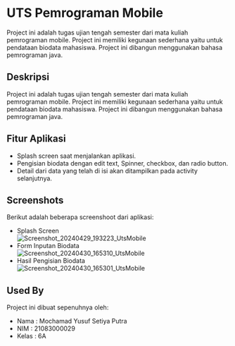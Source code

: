 
# UTS Pemrograman Mobile 
Project ini adalah tugas ujian tengah semester dari mata kuliah pemrograman mobile. Project ini memiliki kegunaan sederhana yaitu untuk pendataan biodata mahasiswa. Project ini dibangun menggunakan bahasa pemrograman java.



## Deskripsi
Project ini adalah tugas ujian tengah semester dari mata kuliah pemrograman mobile. Project ini memiliki kegunaan sederhana yaitu untuk pendataan biodata mahasiswa. Project ini dibangun menggunakan bahasa pemrograman java.



## Fitur Aplikasi

- Splash screen saat menjalankan aplikasi.
- Pengisian biodata dengan edit text, Spinner, checkbox, dan radio button.
- Detail dari data yang telah di isi akan ditampilkan pada activity selanjutnya.




## Screenshots
Berikut adalah beberapa screenshoot dari aplikasi:
- Splash Screen<br>
![Screenshot_20240429_193223_UtsMobile](https://github.com/yusufsetiya/UTSmobileProgramming/assets/72720312/8121b566-6a87-4ac0-ba67-0551dd241923)<br>
- Form Inputan Biodata<br>
![Screenshot_20240430_165310_UtsMobile](https://github.com/yusufsetiya/UTSmobileProgramming/assets/72720312/1007aeda-c9f4-4cd3-bccf-8efd6f81e454)<br>
- Hasil Pengisian Biodata<br>
![Screenshot_20240430_165301_UtsMobile](https://github.com/yusufsetiya/UTSmobileProgramming/assets/72720312/5b3a9a19-8331-4f40-843b-5b77fadd3b59)


## Used By

Project ini dibuat sepenuhnya oleh:

- Nama : Mochamad Yusuf Setiya Putra
- NIM : 21083000029
- Kelas : 6A

